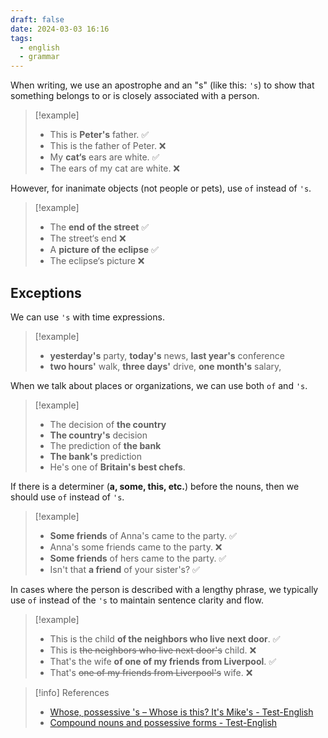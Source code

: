 ```yaml
---
draft: false
date: 2024-03-03 16:16
tags:
  - english
  - grammar
---
```


When writing, we use an apostrophe and an "s" (like this: `'s`) to show that something belongs to or is closely associated with a person.

>[!example] 
> - This is **Peter's** father. ✅
> - This is the father of Peter. ❌
> - My **cat‘s** ears are white. ✅
> - The ears of my cat are white. ❌

However, for inanimate objects (not people or pets), use `of` instead of `'s`.

>[!example]
>- The **end of the street** ✅
>- The street‘s end ❌
>- A **picture of the eclipse** ✅
>- The eclipse‘s picture ❌ 

## Exceptions

We can use `'s` with time expressions.

>[!example]
>- **yesterday's** party, **today's** news, **last year's** conference
>- **two hours'** walk, **three days'** drive, **one month's** salary,

When we talk about places or organizations, we can use both `of` and `'s`.

>[!example]
>- The decision of **the country**
>- **The country's** decision
>- The prediction of **the bank**
>- **The bank's** prediction
>- He's one of **Britain's best chefs**.

If there is a determiner (**a, some, this, etc.**) before the nouns, then we should use `of` instead of `'s`.

>[!example]
>- **Some friends** of Anna's came to the party. ✅
>- Anna's some friends came to the party. ❌
>- **Some friends** of hers came to the party. ✅
>- Isn't that **a friend** of your sister's? ✅

In cases where the person is described with a lengthy phrase, we typically use `of` instead of the `'s` to maintain sentence clarity and flow.

>[!example]
>- This is the child **of the neighbors who live next door**. ✅
>- This is ~~the neighbors who live next door's~~ child. ❌
>- That's the wife **of one of my friends from Liverpool**. ✅
>- That's ~~one of my friends from Liverpool's~~ wife. ❌

> [!info] References
> - [Whose, possessive 's – Whose is this? It's Mike's - Test-English](https://test-english.com/grammar-points/a1/whose-possessive-s/)
> - [Compound nouns and possessive forms - Test-English](https://test-english.com/grammar-points/b2/compound-nouns-possessive-forms/)
